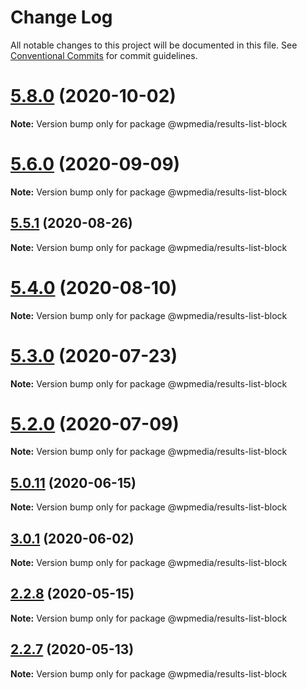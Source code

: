 # Change Log

All notable changes to this project will be documented in this file.
See [Conventional Commits](https://conventionalcommits.org) for commit guidelines.

# [5.8.0](https://github.com/WPMedia/fusion-news-theme-blocks/compare/v5.8.0-beta.0...v5.8.0) (2020-10-02)

**Note:** Version bump only for package @wpmedia/results-list-block





# [5.6.0](https://github.com/WPMedia/fusion-news-theme-blocks/compare/v5.6.0-beta.0...v5.6.0) (2020-09-09)

**Note:** Version bump only for package @wpmedia/results-list-block





## [5.5.1](https://github.com/WPMedia/fusion-news-theme-blocks/compare/v5.5.1-beta.0...v5.5.1) (2020-08-26)

**Note:** Version bump only for package @wpmedia/results-list-block





# [5.4.0](https://github.com/WPMedia/fusion-news-theme-blocks/compare/v5.4.0-beta.0...v5.4.0) (2020-08-10)

**Note:** Version bump only for package @wpmedia/results-list-block





# [5.3.0](https://github.com/WPMedia/fusion-news-theme-blocks/compare/v5.3.0-beta.0...v5.3.0) (2020-07-23)

**Note:** Version bump only for package @wpmedia/results-list-block





# [5.2.0](https://github.com/WPMedia/fusion-news-theme-blocks/compare/v5.2.0-beta.0...v5.2.0) (2020-07-09)

**Note:** Version bump only for package @wpmedia/results-list-block





## [5.0.11](https://github.com/WPMedia/fusion-news-theme-blocks/compare/v5.0.11-beta.0...v5.0.11) (2020-06-15)

**Note:** Version bump only for package @wpmedia/results-list-block





## [3.0.1](https://github.com/WPMedia/fusion-news-theme-blocks/compare/@wpmedia/results-list-block@3.0.1-beta.0...@wpmedia/results-list-block@3.0.1) (2020-06-02)

**Note:** Version bump only for package @wpmedia/results-list-block





## [2.2.8](https://github.com/WPMedia/fusion-news-theme-blocks/compare/@wpmedia/results-list-block@2.2.8-hotfix.0...@wpmedia/results-list-block@2.2.8) (2020-05-15)

**Note:** Version bump only for package @wpmedia/results-list-block





## [2.2.7](https://github.com/WPMedia/fusion-news-theme-blocks/compare/@wpmedia/results-list-block@2.2.7-beta.0...@wpmedia/results-list-block@2.2.7) (2020-05-13)

**Note:** Version bump only for package @wpmedia/results-list-block

